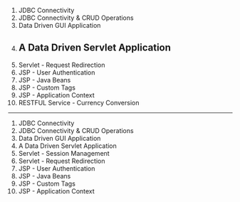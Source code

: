 1. JDBC Connectivity
2. JDBC Connectivity & CRUD Operations
3. Data Driven GUI Application
4. A Data Driven Servlet Application
   -------
6. Servlet - Request Redirection
7. JSP - User Authentication
8. JSP - Java Beans
9. JSP - Custom Tags
10. JSP - Application Context
11. RESTFUL Service - Currency Conversion 
 ----------------------------------
 01. JDBC Connectivity
 02. JDBC Connectivity & CRUD Operations
03. Data Driven GUI Application
04. A Data Driven Servlet Application
05. Servlet - Session Management
06. Servlet - Request Redirection
07. JSP - User Authentication
08. JSP - Java Beans
09. JSP - Custom Tags
010. JSP - Application Context
